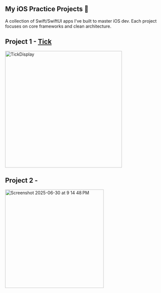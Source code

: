 ## My iOS Practice Projects 🚀
A collection of Swift/SwiftUI apps I've built to master iOS dev. Each project focuses on core frameworks and clean architecture.

## Project 1 - [Tick](https://github.com/doublehan2023/iOS-DEV-Projects/tree/Project1)
<img width="379" alt="TickDisplay" src="https://github.com/user-attachments/assets/1bb52d1b-4eb1-459d-9a64-af0d3611b006" />

## Project 2 - 
<img width="320" alt="Screenshot 2025-06-30 at 9 14 48 PM" src="https://github.com/user-attachments/assets/cd8a6e84-ffdf-4383-a681-2a56b806fb4e" />

